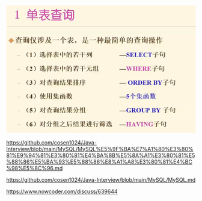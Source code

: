 

![image-20210828144035800](../img/image-20210827233136041.png)



https://github.com/cosen1024/Java-Interview/blob/main/MySQL/MySQL%E5%9F%BA%E7%A1%80%E3%80%81%E9%94%81%E3%80%81%E4%BA%8B%E5%8A%A1%E3%80%81%E5%88%86%E5%BA%93%E5%88%86%E8%A1%A8%E3%80%81%E4%BC%98%E5%8C%96.md

https://github.com/cosen1024/Java-Interview/blob/main/MySQL/MySQL.md

https://www.nowcoder.com/discuss/639644

